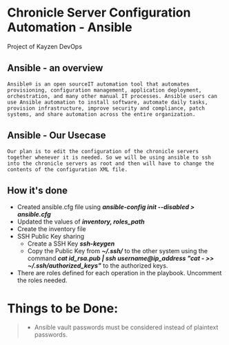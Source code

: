 # Chronicle Server Configuration Automation - Ansible
Project of Kayzen DevOps

## Ansible - an overview
`Ansible® is an open sourceIT automation tool that automates provisioning, configuration management, application deployment, orchestration, and many other manual IT processes. Ansible users can use Ansible automation to install software, automate daily tasks, provision infrastructure, improve security and compliance, patch systems, and share automation across the entire organization.`

## Ansible - Our Usecase
`Our plan is to edit the configuration of the chronicle servers together whenever it is needed. So we will be using ansible to ssh into the chronicle servers as root and then will have to change the contents of the configuration XML file.`

## How it's done
- Created ansible.cfg file using ***ansible-config init --disabled > ansible.cfg***
- Updated the values of ***inventory, roles_path***
- Create the inventory file
- SSH Public Key sharing
    - Create a SSH Key ***ssh-keygen***
    - Copy the Public Key from ***~/.ssh/*** to the other system using the command ***cat id_rsa.pub | ssh username@ip_address "cat - >> ~/.ssh/authorized_keys"*** to the authorized keys.
- There are roles defined for each operation in the playbook. Uncomment the roles needed.

# Things to be Done:
 >- Ansible vault passwords must be considered instead of plaintext passwords.





